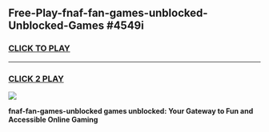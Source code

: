 
## Free-Play-fnaf-fan-games-unblocked-Unblocked-Games #4549i
<h3>
<a href="https://news.freeplayer.one?title=fnaf-fan-games-unblocked&ref=8M">CLICK TO PLAY</a></h3>
<hr>

<h3>
<a href="https://news.freeplayer.one?title=fnaf-fan-games-unblocked&ref=8M">CLICK 2 PLAY</a>
  
</h3>

<a href="https://news.freeplayer.one?title=fnaf-fan-games-unblocked&ref=8M"><img src="https://clearcache.store/games.png"></a>


**fnaf-fan-games-unblocked games unblocked: Your Gateway to Fun and Accessible Online Gaming**
